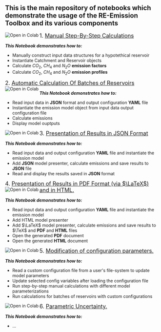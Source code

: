 ## This is the main repository of notebooks which demonstrate the usage of the RE-Emission Toolbox and its various components

<font size="4"> 1. [Manual Step-By-Step Calculations](01-Step-By-Step-Manual-Calculations.ipynb)</font>
<a href="https://colab.research.google.com/github/tomjanus/reemission/blob/master/notebooks/01-Step-By-Step-Manual-Calculations.ipynb"><img align="left" src="https://colab.research.google.com/assets/colab-badge.svg" alt="Open in Colab" title="Open and Execute in Google Colaboratory"></a>

  <i><b>This Notebook demonstrates how to:</b></i>
  * Manually construct input data structures for a hypotethical reservoir
  * Instantiate Catchment and Reservoir objects </li>
  * Calculate $CO_2$, $CH_4$ and $N_2O$ <b>emission factors</b> </li>
  * Calculate $CO_2$, $CH_4$ and $N_2O$ <b>emission profiles</b> </li>

<font size="4"> 2. [Automatic Calculation Of Batches of Reservoirs](02-Automatic-Calculation-Of-Reservoir-Batches.ipynb)</font>
<a href="https://colab.research.google.com/github/tomjanus/reemission/blob/master/notebooks/02-Automatic-Calculation-Of-Emissions-For-Batches-Of-Reservoirs.ipynb"><img align="left" src="https://colab.research.google.com/assets/colab-badge.svg" alt="Open in Colab" title="Open and Execute in Google Colaboratory"></a>

  <i><b>This Notebook demonstrates how to:</b></i>
  * Read input data in <b>JSON</b> format and output configuration <b>YAML</b> file
  * Instantiate the emission model object from input data output configuration file
  * Calculate emissions
  * Display model ouptputs
  
<font size="4"> 3. [Presentation of Results in JSON Format](03-Saving-Results-To-JSON)</font>
<a href="https://colab.research.google.com/github/tomjanus/reemission/blob/master/notebooks/03-Saving-Results-To-JSON.ipynb"><img align="left" src="https://colab.research.google.com/assets/colab-badge.svg" alt="Open in Colab" title="Open and Execute in Google Colaboratory"></a>

  <i><b>This Notebook demonstrates how to:</b></i>
  * Read input data and output configuration <b>YAML</b> file and instantiate the emission model
  * Add <b>JSON</b> model presenter, calculate emissions and save results to <b>JSON</b> file
  * Read and display the results saved in <b>JSON</b> format
  
<font size="4"> 4. [Presentation of Results in PDF Format (via $\LaTeX$) and in HTML.](04-Saving-Results-To-LaTeX.ipynb)</font>
<a href="https://colab.research.google.com/github/tomjanus/reemission/blob/master/notebooks/04-Saving-Results-To-LaTeX.ipynb"><img align="left" src="https://colab.research.google.com/assets/colab-badge.svg" alt="Open in Colab" title="Open and Execute in Google Colaboratory"></a>

  <i><b>This Notebook demonstrates how to:</b></i>
  * Read input data and output configuration <b>YAML</b> file and instantiate the emission model
  * Add HTML model presenter
  * Add $\LaTeX$ model presenter, calculate emissions and save results to $\TeX$ and <b>PDF</b> and <b>HTML</b> files
  * Open the generated <b>PDF</b> document
  * Open the generated <b>HTML</b> document
  
<font size="4"> 5. [Modification of configuration parameters.](05-Modifying-Configuration-Parameters.ipynb)</font>
<a href="https://colab.research.google.com/github/tomjanus/reemission/blob/master/notebooks/05-Modifying-Configuration-Parameters.ipynb"><img align="left" src="https://colab.research.google.com/assets/colab-badge.svg" alt="Open in Colab" title="Open and Execute in Google Colaboratory"></a>

  <i><b>This Notebook demonstrates how to:</b></i>
  * Read a custom configuration file from a user's file-system to update model parameters
  * Update selected config variables after loading the configuration file
  * Run step-by-step manual calculations with different model parameterizations
  * Run calculations for batches of reservoirs with custom configurations
  
 <font size="4"> 6. [Parametric Uncertainty.](06-Parametric-Uncertainty.ipynb)</font>
<a href="https://colab.research.google.com/github/tomjanus/reemission/blob/master/notebooks/06-Parametric-Uncertainty.ipynb"><img align="left" src="https://colab.research.google.com/assets/colab-badge.svg" alt="Open in Colab" title="Open and Execute in Google Colaboratory"></a>

  <i><b>This Notebook demonstrates how to:</b></i>
  * ...
